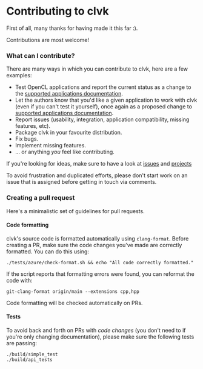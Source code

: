 
# Contributing to clvk

First of all, many thanks for having made it this far :).

Contributions are most welcome!

### What can I contribute?

There are many ways in which you can contribute to clvk, here are a few examples:

- Test OpenCL applications and report the current status as a change to the
  [supported applications documentation](docs/supported-applications.md).
- Let the authors know that you'd like a given application to work with clvk
  (even if you can't test it yourself), once again as a proposed change to
  [supported applications documentation](docs/supported-applications.md).
- Report issues (usability, integration, application compatibility,
  missing features, etc).
- Package clvk in your favourite distribution.
- Fix bugs.
- Implement missing features.
- ... or anything _you_ feel like contributing.

If you're looking for ideas, make sure to have a look at
[issues](https://github.com/kpet/clvk/issues) and
[projects](https://github.com/kpet/clvk/projects)

To avoid frustration and duplicated efforts, please don't start work on an
issue that is assigned before getting in touch via comments.

### Creating a pull request

Here's a minimalistic set of guidelines for pull requests.

#### Code formatting

clvk's source code is formatted automatically using `clang-format`. Before
creating a PR, make sure the code changes you've made are correctly formatted.
You can do this using:

```
./tests/azure/check-format.sh && echo "All code correctly formatted."
```

If the script reports that formatting errors were found, you can reformat the
code with:

```
git-clang-format origin/main --extensions cpp,hpp
```

Code formatting will be checked automatically on PRs.

#### Tests

To avoid back and forth on PRs with _code changes_ (you don't need to if you're
only changing documentation), please make sure the following tests are passing:

```
./build/simple_test
./build/api_tests
```

